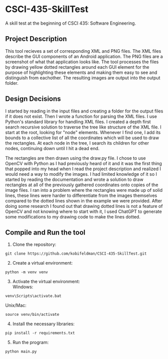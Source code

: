 # CSCI-435-SkillTest
A skill test at the beginning of CSCI 435: Software Engineering.

## Project Description
This tool recieves a set of corresponding XML and PNG files. The XML files describe the GUI components of an Android application. The PNG files are a screenshot of what that application looks like. The tool processes the files by drawing yellow dotted rectangles around each GUI element for the purpose of highlighting these elements and making them easy to see and distinguish from eachother. The resulting images are output into the output folder.

## Design Decisions
I started by reading in the input files and creating a folder for the output files if it does not exist. Then I wrote a function for parsing the XML files. I use Python's standard library for handling XML files. I created a depth first search recursive solution to traverse the tree like structure of the XML file. I start at the root, looking for "node" elements. Whenever I find one, I add its bounds to a collective list of all the coordinates which will be used to draw the rectangles. At each node in the tree, I search its children for other nodes, continuing down until I hit a dead end.

The rectangles are then drawn using the draw.py file. I chose to use OpenCV with Python as I had previously heard of it and it was the first thing that popped into my head when I read the project description and realized I would need a way to modify the images. I had limited knowledge of it so I started by reading the documentation and wrote a solution to draw rectangles at all of the previously gathered coordinates onto copies of the image files. I ran into a problem where the rectangles were made up of solid lines, these lines were harder to differentiate from the images themselves compared to the dotted lines shown in the example we were provided. After doing some research I found out that drawing dotted lines is not a feature of OpenCV and not knowing where to start with it, I used ChatGPT to generate some modifications to my drawing code to make the lines dotted.

## Compile and Run the tool
1. Clone the repository:
```
git clone https://github.com/kobifeldman/CSCI-435-SkillTest.git
```
2. Create a virtual environment:
```
python -m venv venv
```

3. Activate the virtual environment:  
Windows:
```
venv\Scripts\activate.bat
```

Unix/Mac:
```
source venv/bin/activate
```

4. Install the necessary libraries:
```
pip install -r requirements.txt
```

5. Run the program:
```
python main.py
```
